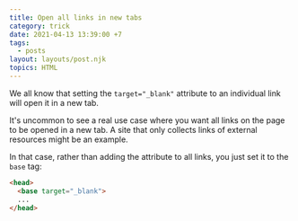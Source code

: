 ```yaml
---
title: Open all links in new tabs
category: trick
date: 2021-04-13 13:39:00 +7
tags:
  - posts
layout: layouts/post.njk
topics: HTML
---
```


We all know that setting the `target="_blank"` attribute to an individual link will open it in a new tab.

It's uncommon to see a real use case where you want all links on the page to be opened in a new tab. A site that only collects links of external resources might be an example.

In that case, rather than adding the attribute to all links, you just set it to the `base` tag:

```html
<head>
  <base target="_blank">
  ...
</head>
```